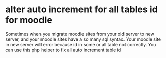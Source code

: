 # alter auto increment for all tables id for moodle

Sometimes when you migrate moodle sites from your old server to new server, and your moodle sites have a so many sql syntax. Your moodle site in new server will error because id in some or all table not correctly. You can use this php helper to fix all auto increment table id

